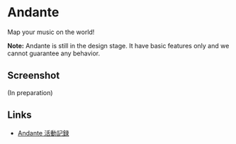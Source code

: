 # Andante

Map your music on the world!

**Note:** Andante is still in the design stage. It have basic features only and we cannot guarantee any behavior.

## Screenshot

(In preparation)

## Links

* [Andante 活動記録](http://sadp-andante.hatenablog.com/)
